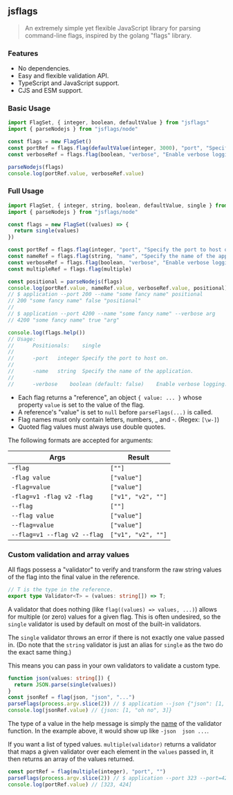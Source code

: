 ## jsflags

> An extremely simple yet flexible JavaScript library for parsing command-line flags, inspired by the golang "flags" library.

### Features

- No dependencies.
- Easy and flexible validation API.
- TypeScript and JavaScript support.
- CJS and ESM support.

### Basic Usage

```typescript
import FlagSet, { integer, boolean, defaultValue } from "jsflags"
import { parseNodejs } from "jsflags/node"

const flags = new FlagSet()
const portRef = flags.flag(defaultValue(integer, 3000), "port", "Specify what port to host on.")
const verboseRef = flags.flag(boolean, "verbose", "Enable verbose logging.")

parseNodejs(flags)
console.log(portRef.value, verboseRef.value)
```

### Full Usage

```typescript
import FlagSet, { integer, string, boolean, defaultValue, single } from "jsflags"
import { parseNodejs } from "jsflags/node"

const flags = new FlagSet((values) => {
  return single(values)
})

const portRef = flags.flag(integer, "port", "Specify the port to host on.")
const nameRef = flags.flag(string, "name", "Specify the name of the application.")
const verboseRef = flags.flag(boolean, "verbose", "Enable verbose logging.")
const multipleRef = flags.flag(multiple)

const positional = parseNodejs(flags)
console.log(portRef.value, nameRef.value, verboseRef.value, positional)
// $ application --port 200 --name "some fancy name" positional
// 200 "some fancy name" false "positional"
// 
// $ application --port 4200 --name "some fancy name" --verbose arg
// 4200 "some fancy name" true "arg"

console.log(flags.help())
// Usage:
//   	Positionals:	single
//
//   	-port	integer	Specify the port to host on.
//
//   	-name	string	Specify the name of the application.
//
//   	-verbose	boolean (default: false)	Enable verbose logging.
```

- Each flag returns a "reference", an object `{ value: ... }` whose property `value` is set to the value of the flag.
- A reference's "value" is set to `null` before `parseFlags(...)` is called.
- Flag names must only contain letters, numbers, _ and -. (Regex: `[\w-]`)
- Quoted flag values must always use double quotes.

The following formats are accepted for arguments:

| Args | Result |
| --- | --- |
| `-flag` | `[""]` |
| `-flag value` | `["value"]` |
| `-flag=value` | `["value"]` |
| `-flag=v1 -flag v2 -flag` | `["v1", "v2", ""]` |
| `--flag` | `[""]` |
| `--flag value` | `["value"]` |
| `--flag=value` | `["value"]` |
| `--flag=v1 --flag v2 --flag` | `["v1", "v2", ""]` |

### Custom validation and array values

All flags possess a "validator" to verify and transform the raw string values of the flag into the final value in the reference.

```typescript
// T is the type in the reference.
export type Validator<T> = (values: string[]) => T;
```

A validator that does nothing (like `flag((values) => values, ...)`) allows for multiple (or zero) values for a given flag. This is often undesired, so the `single` validator is used by default on most of the built-in validators.

The `single` validator throws an error if there is not exactly one value passed in. (Do note that the `string` validator is just an alias for `single` as the two do the exact same thing.)

This means you can pass in your own validators to validate a custom type.

```typescript
function json(values: string[]) {
  return JSON.parse(single(values))
}
const jsonRef = flag(json, "json", "...")
parseFlags(process.argv.slice(2)) // $ application --json {"json": [1, "oh no", 3]}
console.log(jsonRef.value) // {json: [1, "oh no", 3]}
```

The type of a value in the help message is simply the [name](https://developer.mozilla.org/en-US/docs/Web/JavaScript/Reference/Global_Objects/Function/name) of the validator function. In the example above, it would show up like `-json  json ...`.

If you want a list of typed values. `multiple(validator)` returns a validator that maps a given validator over each element in the `values` passed in, it then returns an array of the values returned.

```typescript
const portRef = flag(multiple(integer), "port", "")
parseFlags(process.argv.slice(2)) // $ application --port 323 --port=424
console.log(portRef.value) // [323, 424]
```
